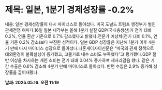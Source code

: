 # **제목: 일본, 1분기 경제성장률 -0.2%**

  내용: 일본 경제성장률이 다시 마이너스로 돌아섰다. 미국 도널드 트럼프 행정부가 벌인 관세전쟁 여파다.16일 일본 내각부는 올해 1분기 실질 GDP(국내총생산)가 전기 대비 0.2%, 연율 환산 기준으로 0.7% 감소했다고 밝혔다.전문가 예상치(전기 대비 0.1%, 연율 기준 0.2% 감소)보다 부진한 성적이다.        일본 GDP 성장률은 지난해 1분기 이후 4분기 만에 다시 마이너스 성장으로 돌아섰다.니혼게이자이신문은 “미국의 관세 정책으로 대외환경이 불확실성이 증가했고, 고물가로 내수 소비도 부족했다”고 평가했다.GDP 절반 이상을 차지하는 개인 소비는 전기 대비 0.04% 증가하며 제자리걸음 했다. 같은 기간 수출은 0.6% 감소해 4분기 만에 마이너스로 돌아섰다. 반면 수입은 2.9% 증가해 성장률을 끌어내렸다.

  **날짜: 2025.05.16. 오전 11:19**